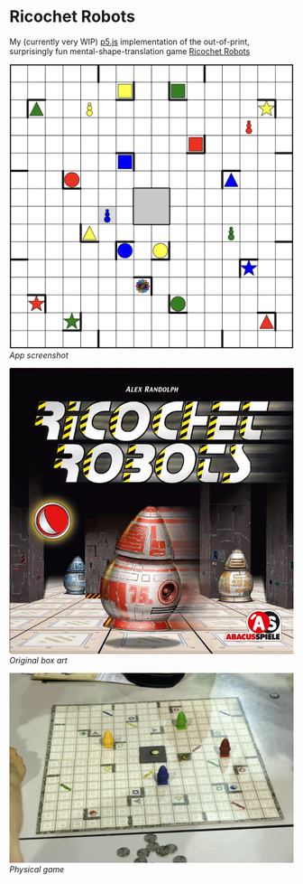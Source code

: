 # Ricochet Robots

My (currently very WIP) [p5.js](https://p5js.org/) implementation of the out-of-print, surprisingly fun mental-shape-translation game [Ricochet Robots](https://en.wikipedia.org/wiki/Ricochet_Robots)

![App screenshot](./images/canvas.png)
*App screenshot*

![Box art](./images/ricochet_robots_box.png)
*Original box art*

![Board game image](./images/ricochet_robots_real.jpeg)
*Physical game*


